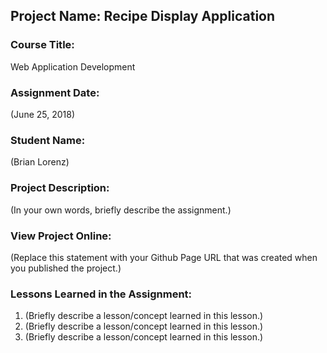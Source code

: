 ## Project Name:  Recipe Display Application

### Course Title:
Web Application Development

### Assignment Date:  
(June 25, 2018)

### Student Name:  
(Brian Lorenz)

### Project Description:
(In your own words, briefly describe the assignment.)

### View Project Online:
(Replace this statement with your Github Page URL that was created when you 
 published the project.)

### Lessons Learned in the Assignment:
1. (Briefly describe a lesson/concept learned in this lesson.)
2. (Briefly describe a lesson/concept learned in this lesson.)
3. (Briefly describe a lesson/concept learned in this lesson.)

